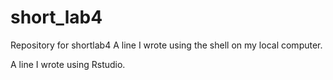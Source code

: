 # short_lab4
Repository for shortlab4
A line I wrote using the shell on my local computer. 


A line I wrote using Rstudio.